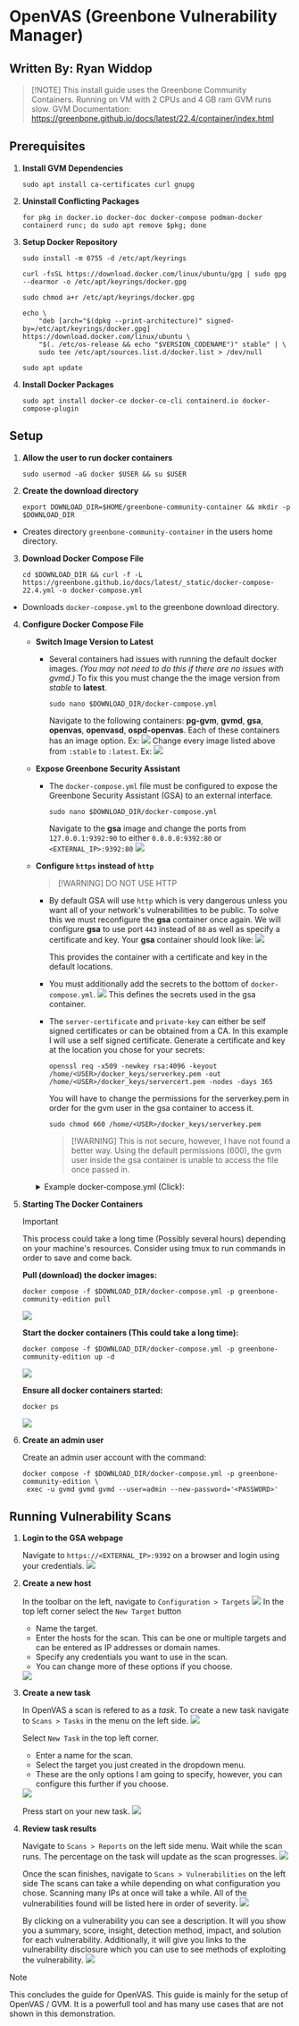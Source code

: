 # OpenVAS (Greenbone Vulnerability Manager)

Written By: Ryan Widdop
---
>[!NOTE] This install guide uses the Greenbone Community Containers. Running on VM with 2 CPUs and 4 GB ram GVM runs slow. GVM Documentation: https://greenbone.github.io/docs/latest/22.4/container/index.html

## Prerequisites
1. **Install GVM Dependencies**
	```
	sudo apt install ca-certificates curl gnupg
	```
	
2. **Uninstall Conflicting Packages**
	```
	for pkg in docker.io docker-doc docker-compose podman-docker containerd runc; do sudo apt remove $pkg; done
	```

3. **Setup Docker Repository**
	```
	sudo install -m 0755 -d /etc/apt/keyrings
	```
	```
	curl -fsSL https://download.docker.com/linux/ubuntu/gpg | sudo gpg --dearmor -o /etc/apt/keyrings/docker.gpg
	```
	```
	sudo chmod a+r /etc/apt/keyrings/docker.gpg
	```
	```
	echo \
	    "deb [arch="$(dpkg --print-architecture)" signed-by=/etc/apt/keyrings/docker.gpg] https://download.docker.com/linux/ubuntu \
		"$(. /etc/os-release && echo "$VERSION_CODENAME")" stable" | \
		sudo tee /etc/apt/sources.list.d/docker.list > /dev/null
	```
	```
	sudo apt update
	```
4. **Install Docker Packages**
    ```
    sudo apt install docker-ce docker-ce-cli containerd.io docker-compose-plugin
    ```

## Setup
1. **Allow the user to run docker containers**
	```
	sudo usermod -aG docker $USER && su $USER
	```
2. **Create the download directory**
	```
	export DOWNLOAD_DIR=$HOME/greenbone-community-container && mkdir -p $DOWNLOAD_DIR
	```
- Creates directory `greenbone-community-container` in the users home directory.

3. **Download Docker Compose File**
	```
	cd $DOWNLOAD_DIR && curl -f -L https://greenbone.github.io/docs/latest/_static/docker-compose-22.4.yml -o docker-compose.yml
	```
- Downloads `docker-compose.yml` to the greenbone download directory.

4. **Configure Docker Compose File**
	- **Switch Image Version to Latest**
		- Several containers had issues with running the default docker images. *(You may not need to do this if there are no issues with gvmd.)* To fix this you must change the the image version from *stable* to **latest**.
			```
			sudo nano $DOWNLOAD_DIR/docker-compose.yml
			```
			Navigate to the following containers: **pg-gvm**, **gvmd**, **gsa**, **openvas**, **openvasd**, **ospd-openvas**.
			Each of these containers has an image option. Ex:
			<img  src="Images/ContainerStable.png">
			Change every image listed above from `:stable` to `:latest`. Ex:
			<img  src="Images/ContainerLatest.png">
			
	- **Expose Greenbone Security Assistant**
		- The `docker-compose.yml` file must be configured to expose the Greenbone Security Assistant (GSA) to an external interface. 
			```
			sudo nano $DOWNLOAD_DIR/docker-compose.yml
			```
			Navigate to the **gsa** image and change the ports from `127.0.0.1:9392:90` to either `0.0.0.0:9392:80` or `<EXTERNAL_IP>:9392:80`
			<img  src="Images/gsaHTTPS.png">
	- **Configure `https` instead of `http`**
        >[!WARNING] DO NOT USE HTTP

		- By default GSA will use `http` which is very dangerous unless you  want all of your network's vulnerabilities to be public.
			To solve this we must reconfigure the **gsa** container once again.
			We will configure **gsa** to use port `443` instead of `80` as well as specify a certificate and key.
			Your **gsa** container should look like:
            <img  src="Images/gsaSecrets.png">
			
			This provides the container with a certificate and key in the default locations.
			
		- You must additionally add the secrets to the bottom of `docker-compose.yml`.
			<img  src="Images/Secrets.png">
			This defines the secrets used in the gsa container.
			
		- The `server-certificate` and `private-key` can either be self signed certificates or can be obtained from a CA.
			In this example I will use a self signed certificate. Generate a certificate and key at the location you chose for your secrets:
			```
			openssl req -x509 -newkey rsa:4096 -keyout /home/<USER>/docker_keys/serverkey.pem -out /home/<USER>/docker_keys/servercert.pem -nodes -days 365
			```
            You will have to change the permissions for the serverkey.pem in order for the gvm user in the gsa container to access it.
            ```
            sudo chmod 660 /home/<USER>/docker_keys/serverkey.pem
            ```
            >[!WARNING] This is not secure, however, I have not found a better way. Using the default permissions (600), the gvm user inside the gsa container is unable to access the file once passed in.
            

        <details>
        <summary>Example docker-compose.yml (Click):</summary>

            services:
                vulnerability-tests:
                image: registry.community.greenbone.net/community/vulnerability-tests
                environment:
                    STORAGE_PATH: /var/lib/openvas/22.04/vt-data/nasl
                volumes:
                    - vt_data_vol:/mnt

                notus-data:
                image: registry.community.greenbone.net/community/notus-data
                volumes:
                    - notus_data_vol:/mnt

                scap-data:
                image: registry.community.greenbone.net/community/scap-data
                volumes:
                    - scap_data_vol:/mnt

                cert-bund-data:
                image: registry.community.greenbone.net/community/cert-bund-data
                volumes:
                    - cert_data_vol:/mnt

                dfn-cert-data:
                image: registry.community.greenbone.net/community/dfn-cert-data
                volumes:
                    - cert_data_vol:/mnt
                depends_on:
                    - cert-bund-data

                data-objects:
                image: registry.community.greenbone.net/community/data-objects
                volumes:
                    - data_objects_vol:/mnt

                report-formats:
                image: registry.community.greenbone.net/community/report-formats
                volumes:
                    - data_objects_vol:/mnt
                depends_on:
                    - data-objects

                gpg-data:
                image: registry.community.greenbone.net/community/gpg-data
                volumes:
                    - gpg_data_vol:/mnt

                redis-server:
                image: registry.community.greenbone.net/community/redis-server
                restart: on-failure
                volumes:
                    - redis_socket_vol:/run/redis/

                pg-gvm:
                image: registry.community.greenbone.net/community/pg-gvm:latest
                restart: on-failure
                volumes:
                    - psql_data_vol:/var/lib/postgresql
                    - psql_socket_vol:/var/run/postgresql

                gvmd:
                image: registry.community.greenbone.net/community/gvmd:latest
                restart: on-failure
                volumes:
                    - gvmd_data_vol:/var/lib/gvm
                    - scap_data_vol:/var/lib/gvm/scap-data/
                    - cert_data_vol:/var/lib/gvm/cert-data
                    - data_objects_vol:/var/lib/gvm/data-objects/gvmd
                    - vt_data_vol:/var/lib/openvas/plugins
                    - psql_data_vol:/var/lib/postgresql
                    - gvmd_socket_vol:/run/gvmd
                    - ospd_openvas_socket_vol:/run/ospd
                    - psql_socket_vol:/var/run/postgresql
                depends_on:
                    pg-gvm:
                    condition: service_started
                    scap-data:
                    condition: service_completed_successfully
                    cert-bund-data:
                    condition: service_completed_successfully
                    dfn-cert-data:
                    condition: service_completed_successfully
                    data-objects:
                    condition: service_completed_successfully
                    report-formats:
                    condition: service_completed_successfully

                gsa:
                image: registry.community.greenbone.net/community/gsa:latest
                restart: on-failure
                ports:
                    - 0.0.0.0:9392:443
                volumes:
                    - gvmd_socket_vol:/run/gvmd
                secrets:
                    - source: server-certificate
                      target: /var/lib/gvm/CA/servercert.pem
                    - source: private-key
                      target: /var/lib/gvm/private/CA/serverkey.pem
                depends_on:
                    - gvmd
                # Sets log level of openvas to the set LOG_LEVEL within the env
                # and changes log output to /var/log/openvas instead /var/log/gvm
                # to reduce likelyhood of unwanted log interferences
                configure-openvas:
                image: registry.community.greenbone.net/community/openvas-scanner:stable
                volumes:
                    - openvas_data_vol:/mnt
                    - openvas_log_data_vol:/var/log/openvas
                command:
                    - /bin/sh
                    - -c
                    - |
                    printf "table_driven_lsc = yes\nopenvasd_server = http://openvasd:80\n" > /mnt/openvas.conf
                    sed "s/127/128/" /etc/openvas/openvas_log.conf | sed 's/gvm/openvas/' > /mnt/openvas_log.conf
                    chmod 644 /mnt/openvas.conf
                    chmod 644 /mnt/openvas_log.conf
                    touch /var/log/openvas/openvas.log
                    chmod 666 /var/log/openvas/openvas.log

                # shows logs of openvas
                openvas:
                image: registry.community.greenbone.net/community/openvas-scanner:latest
                restart: on-failure
                volumes:
                    - openvas_data_vol:/etc/openvas
                    - openvas_log_data_vol:/var/log/openvas
                command:
                    - /bin/sh
                    - -c
                    - |
                    cat /etc/openvas/openvas.conf
                    tail -f /var/log/openvas/openvas.log
                depends_on:
                    configure-openvas:
                    condition: service_completed_successfully

                openvasd:
                image: registry.community.greenbone.net/community/openvas-scanner:latest
                restart: on-failure
                environment:
                    # `service_notus` is set to disable everything but notus,
                    # if you want to utilize openvasd directly removed `OPENVASD_MODE`
                    OPENVASD_MODE: service_notus
                    GNUPGHOME: /etc/openvas/gnupg
                    LISTENING: 0.0.0.0:80
                volumes:
                    - openvas_data_vol:/etc/openvas
                    - openvas_log_data_vol:/var/log/openvas
                    - gpg_data_vol:/etc/openvas/gnupg
                    - notus_data_vol:/var/lib/notus
                # enable port forwarding when you want to use the http api from your host machine
                # ports:
                #   - 127.0.0.1:3000:80
                depends_on:
                    vulnerability-tests:
                    condition: service_completed_successfully
                    configure-openvas:
                    condition: service_completed_successfully
                    gpg-data:
                    condition: service_completed_successfully
                networks:
                    default:
                    aliases:
                        - openvasd

                ospd-openvas:
                image: registry.community.greenbone.net/community/ospd-openvas:latest
                restart: on-failure
                hostname: ospd-openvas.local
                cap_add:
                    - NET_ADMIN # for capturing packages in promiscuous mode
                    - NET_RAW # for raw sockets e.g. used for the boreas alive detection
                security_opt:
                    - seccomp=unconfined
                    - apparmor=unconfined
                command:
                    [
                    "ospd-openvas",
                    "-f",
                    "--config",
                    "/etc/gvm/ospd-openvas.conf",
                    "--notus-feed-dir",
                    "/var/lib/notus/advisories",
                    "-m",
                    "666"
                    ]
                volumes:
                    - gpg_data_vol:/etc/openvas/gnupg
                    - vt_data_vol:/var/lib/openvas/plugins
                    - notus_data_vol:/var/lib/notus
                    - ospd_openvas_socket_vol:/run/ospd
                    - redis_socket_vol:/run/redis/
                    - openvas_data_vol:/etc/openvas/
                    - openvas_log_data_vol:/var/log/openvas
                depends_on:
                    redis-server:
                    condition: service_started
                    gpg-data:
                    condition: service_completed_successfully
                    vulnerability-tests:
                    condition: service_completed_successfully
                    configure-openvas:
                    condition: service_completed_successfully

                gvm-tools:
                image: registry.community.greenbone.net/community/gvm-tools
                volumes:
                    - gvmd_socket_vol:/run/gvmd
                    - ospd_openvas_socket_vol:/run/ospd
                depends_on:
                    - gvmd
                    - ospd-openvas

            volumes:
                gpg_data_vol:
                scap_data_vol:
                cert_data_vol:
                data_objects_vol:
                gvmd_data_vol:
                psql_data_vol:
                vt_data_vol:
                notus_data_vol:
                psql_socket_vol:
                gvmd_socket_vol:
                ospd_openvas_socket_vol:
                redis_socket_vol:
                openvas_data_vol:
                openvas_log_data_vol:

            secrets:
                server-certificate:
                    file: /home/blueteam/docker_keys/servercert.pem
                private-key:
                    file: /home/blueteam/docker_keys/serverkey.pem
        </details>

5. **Starting The Docker Containers**
    
    > [!IMPORTANT]
    > This process could take a long time (Possibly several hours) depending on your machine's resources. Consider using tmux to run commands in order to save and come back.

    **Pull (download) the docker images:**
    ```
    docker compose -f $DOWNLOAD_DIR/docker-compose.yml -p greenbone-community-edition pull
    ```
    <img  src="Images/DockerPull.png">


    **Start the docker containers (This could take a long time):**
    ```
    docker compose -f $DOWNLOAD_DIR/docker-compose.yml -p greenbone-community-edition up -d
    ```
    <img  src="Images/DockerUp.png">

    **Ensure all docker containers started:**
    ```
    docker ps
    ```
    <img  src="Images/DockerPS.png">

6. **Create an admin user**
   
   Create an admin user account with the command:
   ```
   docker compose -f $DOWNLOAD_DIR/docker-compose.yml -p greenbone-community-edition \
    exec -u gvmd gvmd gvmd --user=admin --new-password='<PASSWORD>'
   ```


## Running Vulnerability Scans
1. **Login to the GSA webpage**

    Navigate to `https://<EXTERNAL_IP>:9392` on a browser and login using your credentials.
   <img  src="Images/WebLogin.png">

2. **Create a new host**

    In the toolbar on the left, navigate to `Configuration > Targets`
    <img  src="Images/WebTargets.png">
    In the top left corner select the `New Target` button

    - Name the target.
    - Enter the hosts for the scan. This can be one or multiple targets and can be entered as IP addresses or domain names.
    - Specify any credentials you want to use in the scan.
    - You can change more of these options if you choose.

    <img  src="Images/WebNewTargets.png">

3. **Create a new task**

    In OpenVAS a scan is refered to as a *task*. To create a new task navigate to `Scans > Tasks` in the menu on the left side.
    <img  src="Images/WebTasks.png">

    Select `New Task` in the top left corner.
    - Enter a name for the scan.
    - Select the target you just created in the dropdown menu.
    - These are the only options I am going to specify, however, you can configure this further if you choose.

    <img  src="Images/WebNewTask.png">

    Press start on your new task.
    <img  src="Images/WebStartTask.png">

4. **Review task results**

    Navigate to `Scans > Reports` on the left side menu. Wait while the scan runs. The percentage on the task will update as the scan progresses.
    <img  src="Images/WebReports.png">

    Once the scan finishes, navigate to `Scans > Vulnerabilities` on the left side The scans can take a while depending on what configuration you chose. Scanning many IPs at once will take a while. All of the vulnerabilities found will be listed here in order of severity.
    <img  src="Images/WebVulnerabilities.png">

    By clicking on a vulnerability you can see a description. It will you show you a summary, score, insight, detection method, impact, and solution for each vulnerability. Additionally, it will give you links to the vulnerability disclosure which you can use to see methods of exploiting the vulnerability.
    <img  src="Images/WebCVE.png">

> [!NOTE]
> This concludes the guide for OpenVAS. This guide is mainly for the setup of OpenVAS / GVM. It is a powerfull tool and has many use cases that are not shown in this demonstration.